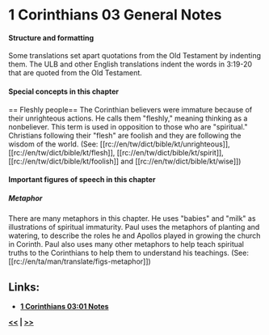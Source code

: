 # 1 Corinthians 03 General Notes #

#### Structure and formatting ####

Some translations set apart quotations from the Old Testament by indenting them. The ULB and other English translations indent the words in 3:19-20 that are quoted from the Old Testament.

#### Special concepts in this chapter ####

== Fleshly people==
The Corinthian believers were immature because of their unrighteous actions. He calls them "fleshly," meaning thinking as a nonbeliever. This term is used in opposition to those who are "spiritual." Christians following their "flesh" are foolish and they are following the wisdom of the world. (See: [[rc://en/tw/dict/bible/kt/unrighteous]], [[rc://en/tw/dict/bible/kt/flesh]], [[rc://en/tw/dict/bible/kt/spirit]], [[rc://en/tw/dict/bible/kt/foolish]] and [[rc://en/tw/dict/bible/kt/wise]])

#### Important figures of speech in this chapter ####

##### Metaphor #####
There are many metaphors in this chapter. He uses "babies" and "milk" as illustrations of spiritual immaturity. Paul uses the metaphors of planting and watering, to describe the roles he and Apollos played in growing the church in Corinth. Paul also uses many other metaphors to help teach spiritual truths to the Corinthians to help them to understand his teachings. (See: [[rc://en/ta/man/translate/figs-metaphor]])
## Links: ##

* __[1 Corinthians 03:01 Notes](./01.md)__

__[<<](../02/intro.md) | [>>](../04/intro.md)__
